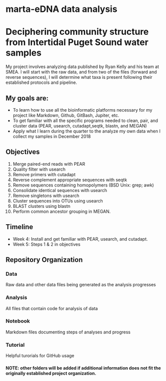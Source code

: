 # marta-eDNA data analysis
# Deciphering community structure from Intertidal Puget Sound water samples 

My project involves analyzing data published by Ryan Kelly and his team at SMEA. I will start with the raw data, and from two of the files (forward and reverse sequences), I will determine what taxa is present following their established protocols and pipeline.

## My goals are:
- To learn how to use all the bioinformatic platforms necessary for my project like Markdown, Github, GitBash, Jupiter, etc.
- To get familiar with all the specific programs needed to clean, pair, and cluster data (PEAR, usearch, cutadapt,seqtk, blastn, and MEGAN)
- Apply what I learn during the quarter to the analyze my own data when I collect my samples in December 2018

## Objectives

1. Merge paired-end reads with PEAR
2. Quality filter with usearch
3. Remove primers with cutadapt
4. Reverse complement appropriate sequences with seqtk
5. Remove sequences containing homopolymers (BSD Unix: grep; awk)
6. Consolidate identical sequences with usearch
7. Remove singletons with usearch
8. Cluster sequences into OTUs using usearch
9. BLAST clusters using blastn
10. Perform common ancestor grouping in MEGAN.


## Timeline

* Week 4: Install and get familiar with PEAR, usearch, and cutadapt. 
* Week 5: Steps 1 & 2 in objectives


## Repository Organization

### Data 
Raw data and other data files being generated as the analysis progresses 
### Analysis
All files that contain code for analysis of data
### Notebook
Markdown files documenting steps of analyses and progress
### Tutorial
Helpful turorials for GitHub usage
### 


#### NOTE: other folders will be added if additional information does not fit the originally established project organization.
